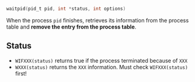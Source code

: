 ```c
waitpid(pid_t pid, int *status, int options)
```

When the process `pid` finishes, retrieves its information from the process
table and **remove the entry from the process table**.

## Status

- `WIFXXX(status)` returns true if the process terminated because of `XXX`
- `WXXX(status)` returns the `XXX` information. Must check `WIFXXX(status)`
  first!
